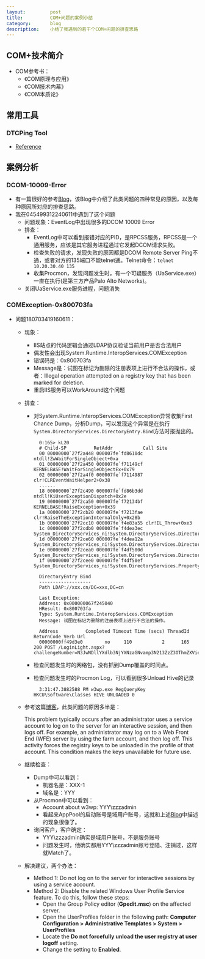 ```yaml
---
layout:         post
title:          COM+问题的案例小结
category:       blog
description:    小结了我遇到的若干个COM+问题的排查思路
---
```


## COM+技术简介
- COM参考书：
	- 《COM原理与应用》
	- 《COM技术内幕》
	- 《COM本质论》

## 常用工具

### DTCPing Tool

- [Reference](http://support.microsoft.com/kb/918331/en-us)

## 案例分析

### DCOM-10009-Error
- 有一篇很好的参考[Blog](https://blogs.msdn.microsoft.com/asiatech/2010/03/15/how-to-troubleshoot-dcom-10009-error-logged-in-system-event/)，该Blog中介绍了此类问题的四种常见的原因，以及每种原因所对应的排查思路。
- 我在045499312240611中遇到了这个问题
	- 问题现象：EventLog中出现很多的DCOM 10009 Error
	- 排查：
		- EventLog中可以看到报错对应的PID，是RPCSS服务，RPCSS是一个通用服务，应该是其它服务进程通过它发起DCOM请求失败。
		- 检查失败的请求，发现失败的原因都是DCOM Remote Server Ping不通，或者对方的135端口不能telnet通。Telnet命令：`telnet 10.20.30.40 135`
		- 收集Procmon，发现问题发生时，有一个可疑服务（UaService.exe）一直在执行(是第三方产品Palo Alto Networks)。
	- 关闭UaService.exe服务进程，问题消失

### COMException-0x800703fa
- 问题180703419160611：
	- 现象：
		- IIS站点的代码逻辑会通过LDAP协议验证当前用户是否合法用户
		- 偶发性会出现System.Runtime.InteropServices.COMException
		- 错误码是：0x800703fa
		- Message是：试图在标记为删除的注册表项上进行不合法的操作，或者：Illegal operation attempted on a registry key that has been marked for deletion.
		- 重启IIS服务可以WorkAround这个问题
	- 排查：
		- 对System.Runtime.InteropServices.COMException异常收集First Chance Dump，分析Dump，可以发现这个异常是在执行`System.DirectoryServices.DirectoryEntry.Bind`方法时报抛出的。
			
				0:165> kL20
				# Child-SP          RetAddr           Call Site
				00 00000000`27f2a448 000007fe`fd8610dc ntdll!ZwWaitForSingleObject+0xa
				01 00000000`27f2a450 000007fe`f71149cf KERNELBASE!WaitForSingleObjectEx+0x79
				02 00000000`27f2a4f0 000007fe`f7114987 clr!CLREventWaitHelper2+0x38
				......
				18 00000000`27f2c490 000007fe`fd86b3dd ntdll!KiUserExceptionDispatch+0x2e
				19 00000000`27f2ca50 000007fe`f72134bf KERNELBASE!RaiseException+0x39
				1a 00000000`27f2cb20 000007fe`f7213fae clr!RaiseTheExceptionInternalOnly+0x28b
				1b 00000000`27f2cc10 000007fe`f4e83a55 clr!IL_Throw+0xe3
				1c 00000000`27f2cdb0 000007fe`f4dea3ec System_DirectoryServices_ni!System.DirectoryServices.DirectoryEntry.Bind(Boolean)+0x99655
				1d 00000000`27f2ce60 000007fe`f4dea12a System_DirectoryServices_ni!System.DirectoryServices.DirectoryEntry.Bind()+0x2c
				1e 00000000`27f2cea0 000007fe`f4df500d System_DirectoryServices_ni!System.DirectoryServices.DirectoryEntry.get_AdsObject()+0x2a
				1f 00000000`27f2cee0 000007fe`f4df50ef System_DirectoryServices_ni!System.DirectoryServices.PropertyValueCollection.PopulateList()+0x1d
				 
				DirectoryEntry Bind
				-------------------
				Path LDAP://xxx.cn/DC=xxx,DC=cn
				 
				Last Exception:
				Address: 0x000000067f245040
				HResult: 0x800703fa
				Type: System.Runtime.InteropServices.COMException
				Message: 试图在标记为删除的注册表项上进行不合法的操作。
				 
				Address          Completed Timeout Time (secs) ThreadId ReturnCode Verb Url
				00000000ff49d3e0        no     110           2      165        200 POST /LoginLight.aspx?challengeNumber=N3JwNDllYXdlb3NjYXNzaGNvamp3N213ZzZ3OThmZXVienNwOGhoeDJ6NmY2YmxmaHdwdmhyc3J5YmtmMHJpNnBmazNoaTU2MWx5cWhlbG9iaWQ1ZjlpdXRvcHVoNGFpdHAzYWU2cGllOHY2bHBybXlhN2drbjV4bmcwNHBnZGphaHhoNzBzeWVwMzlwMjd3bHdwamhndWQxdGs0YXZmZDJmeG40dnVrcmxrdGtpcmh6eHdxajFrZ3prN2g1MHg5cXZrdXhrcmV4bTdoa2R5MzZtZGwyM2MzZmV6Zmxpamt0eThoZXNpaHphZHdjOHNydzB2d3EzemZ0djF5MGxqMg%3d%3d&flag=3&systemCode=GRP030&RetutnUrl=http%3a%2f%2ferp.wanda.cn%2flogin%2fwdLogin.jsp%3flogintype%3d1
			
		- 检查问题发生时的网络包，没有抓到Dump覆盖的时间点。
		- 检查问题发生时的Procmon Log，可以看到很多Unload Hive的记录

				3:31:47.3882588 PM w3wp.exe RegQueryKey HKCU\Software\Classes HIVE UNLOADED 0

	- 参考这篇[博客](https://blogs.msdn.microsoft.com/distributedservices/2009/11/06/a-com-application-may-stop-working-on-windows-server-2008-when-the-identity-user-logs-off/)，此类问题的原因多半是：
			
		This problem typically occurs after an administrator uses a service account to log on to the server for an interactive session, and then logs off. For example, an administrator may log on to a Web Front End (WFE) server by using the farm account, and then log off. This activity forces the registry keys to be unloaded in the profile of that account. This condition makes the keys unavailable for future use.
	
	- 继续检查：
		- Dump中可以看到：
			- 机器名是：XXX-1
			- 域名是：YYY
		- 从Procmon中可以看到：
			- Account about w3wp: YYY\zzzadmin
			- 看起来AppPool的启动账号是域用户账号，这就和上述[Blog](https://blogs.msdn.microsoft.com/distributedservices/2009/11/06/a-com-application-may-stop-working-on-windows-server-2008-when-the-identity-user-logs-off/)中描述的现象很像了。
		- 询问客户，客户确定：
			- YYY\zzzadmin确实是域用户账号，不是服务账号
			- 问题发生时，他确实都用YYY\zzzadmin账号登陆、注销过，这样就Match了。
	
	- 解决建议，两个办法：
		- Method 1: Do not log on to the server for interactive sessions by using a service account.
		- Method 2: Disable the related Windows User Profile Service feature. To do this, follow these steps:
			- Open the Group Policy editor (**Gpedit.msc**) on the affected server.
			- Open the UserProfiles folder in the following path:
**Computer Configuration > Administrative Templates > System > UserProfiles**
			- Locate the **Do not forcefully unload the user registry at user logoff** setting.
			- Change the setting to **Enabled**.
		